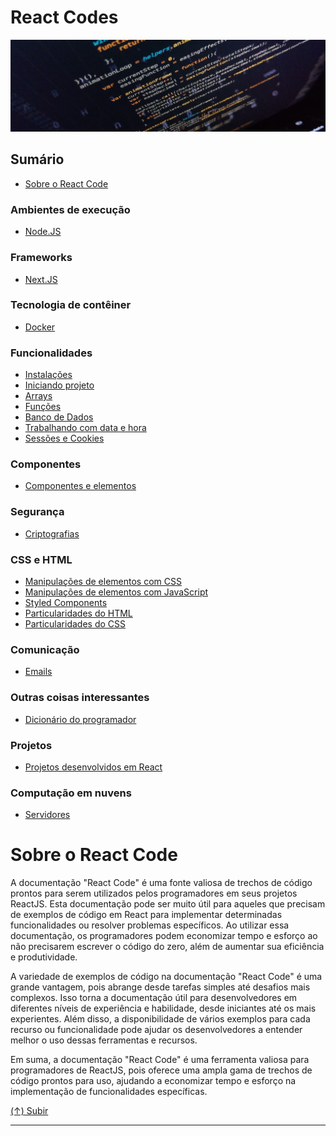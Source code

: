 # React Codes

[![Imagem de exemplo](https://github.com/systemboys/React_Codes/raw/main/images/photo-1518932945647-7a1c969f8be2.png "Imagem de exemplo")](https://github.com/systemboys/React_Codes/raw/main/images/photo-1518932945647-7a1c969f8be2.png "Imagem de exemplo")

## Sumário

- [Sobre o React Code](#sobre-o-react-code "Sobre o React Code")

### Ambientes de execução

- [Node.JS](https://github.com/systemboys/React_Codes/tree/main/Ambientes%20de%20execu%C3%A7%C3%A3o/NodeJS#react-codes--nodejs "Node.JS")

### Frameworks

- [Next.JS](https://github.com/systemboys/React_Codes/tree/main/Frameworks/NextJS#react-codes--nextjs "Next.JS")

### Tecnologia de contêiner

- [Docker](https://github.com/systemboys/React_Codes/tree/main/Tecnologia%20de%20cont%C3%AAiner/Docker#react-codes--docker "Docker")

### Funcionalidades

- [Instalações](https://github.com/systemboys/React_Codes/tree/main/Funcionalidades/Instala%C3%A7%C3%B5es#react-codes--instala%C3%A7%C3%B5es "Instalações")
- [Iniciando projeto](https://github.com/systemboys/React_Codes/tree/main/Funcionalidades/Iniciando%20projeto#react-codes--iniciando-projeto "Iniciando projeto")
- [Arrays](https://github.com/systemboys/React_Codes/tree/main/Funcionalidades/Arrays#react-codes--arrays "Array")
- [Funções](https://github.com/systemboys/React_Codes/tree/main/Funcionalidades/Fun%C3%A7%C3%B5es#react-codes--fun%C3%A7%C3%B5es "Funções")
- [Banco de Dados](https://github.com/systemboys/React_Codes/tree/main/Funcionalidades/Banco%20de%20Dados#react-codes--banco-de-dados "Banco de Dados")
- [Trabalhando com data e hora](https://github.com/systemboys/React_Codes/tree/main/Funcionalidades/Trabalhando%20com%20data%20e%20hora#react-codes--trabalhando-com-data-e-hora "Trabalhando com data e hora")
- [Sessões e Cookies](https://github.com/systemboys/React_Codes/tree/main/Funcionalidades/Sess%C3%B5es%20e%20Cookies#react-codes--sess%C3%B5es-e-cookies "Sessões e Cookies")

### Componentes

- [Componentes e elementos](https://github.com/systemboys/React_Codes/tree/main/Componentes/Componentes%20e%20elementos#react-codes--componentes-e-elementos "Componentes e elementos")

### Segurança

- [Criptografias](https://github.com/systemboys/React_Codes/tree/main/Seguran%C3%A7a/Criptografias#react-codes--criptografias "Criptografias")

### CSS e HTML

- [Manipulações de elementos com CSS](https://github.com/systemboys/React_Codes/tree/main/CSS%20e%20HTML/Manipula%C3%A7%C3%B5es%20de%20elementos%20com%20CSS#react-codes--manipula%C3%A7%C3%B5es-de-elementos-com-css "Manipulações de elementos com CSS")
- [Manipulações de elementos com JavaScript](https://github.com/systemboys/React_Codes/tree/main/CSS%20e%20HTML/Manipula%C3%A7%C3%B5es%20de%20elementos%20com%20JavaScript#react-codes--manipula%C3%A7%C3%B5es-de-elementos-com-javascript "Manipulações de elementos com JavaScript")
- [Styled Components](https://github.com/systemboys/React_Codes/tree/main/CSS%20e%20HTML/Styled%20Components#react-codes--styled-components "Styled Components")
- [Particularidades do HTML](https://github.com/systemboys/React_Codes/tree/main/CSS%20e%20HTML/Particularidades%20do%20HTML#react-codes--particularidades-do-html "Particularidades do HTML")
- [Particularidades do CSS](https://github.com/systemboys/React_Codes/tree/main/CSS%20e%20HTML/Particularidades%20do%20CSS#react-codes--particularidades-do-css "Particularidades do CSS")

### Comunicação

- [Emails](https://github.com/systemboys/React_Codes/tree/main/Comunica%C3%A7%C3%A3o/Emails#react-codes--emails "Emails")

### Outras coisas interessantes

- [Dicionário do programador](https://github.com/systemboys/React_Codes/tree/main/Dicion%C3%A1rio%20do%20programador#react-codes--dicion%C3%A1rio-do-programador "Dicionário do programador")

### Projetos

- [Projetos desenvolvidos em React](https://github.com/systemboys/React_Codes/tree/main/Projetos#react-codes--projetos-desenvolvidos-em-react "Projetos desenvolvidos em React")

### Computação em nuvens

- [Servidores](# "Servidores")

# Sobre o React Code

A documentação "React Code" é uma fonte valiosa de trechos de código prontos para serem utilizados pelos programadores em seus projetos ReactJS. Esta documentação pode ser muito útil para aqueles que precisam de exemplos de código em React para implementar determinadas funcionalidades ou resolver problemas específicos. Ao utilizar essa documentação, os programadores podem economizar tempo e esforço ao não precisarem escrever o código do zero, além de aumentar sua eficiência e produtividade.

A variedade de exemplos de código na documentação "React Code" é uma grande vantagem, pois abrange desde tarefas simples até desafios mais complexos. Isso torna a documentação útil para desenvolvedores em diferentes níveis de experiência e habilidade, desde iniciantes até os mais experientes. Além disso, a disponibilidade de vários exemplos para cada recurso ou funcionalidade pode ajudar os desenvolvedores a entender melhor o uso dessas ferramentas e recursos.

Em suma, a documentação "React Code" é uma ferramenta valiosa para programadores de ReactJS, pois oferece uma ampla gama de trechos de código prontos para uso, ajudando a economizar tempo e esforço na implementação de funcionalidades específicas.

[(&uarr;) Subir](#react-codes "Subir para o topo")

---